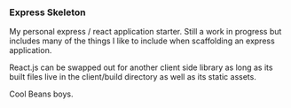 ### Express Skeleton

My personal express / react application starter. Still a work in progress but includes many of the things I like to include when scaffolding an express application. 

React.js can be swapped out for another client side library as long as its built files live in the client/build directory as well as its static assets.

Cool Beans boys.
